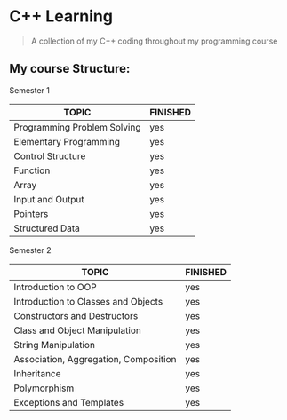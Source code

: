 # C++ Learning
> A collection of my C++ coding throughout my programming course

## My course Structure:

Semester 1

| TOPIC                       | FINISHED |             
| --------------------------- | -------- | 
| Programming Problem Solving | yes      |                     
| Elementary Programming      | yes      |                     
| Control Structure           | yes      |                     
| Function                    | yes      |                     
| Array                       | yes      |        
| Input and Output            | yes      |       
| Pointers                    | yes      |  
| Structured Data             | yes      |       



Semester 2

| TOPIC                                 | FINISHED | 
| ------------------------------------- | -------- | 
| Introduction to OOP                   | yes      |       
| Introduction to Classes and Objects   | yes      |       
| Constructors and Destructors          | yes      |       
| Class and Object Manipulation         | yes      |       
| String Manipulation                   | yes      |       
| Association, Aggregation, Composition | yes      |       
| Inheritance                           | yes      |       
| Polymorphism                          | yes      |       
| Exceptions and Templates              | yes      |       
